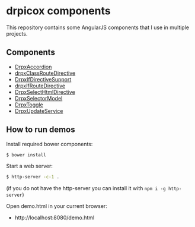 drpicox components
==================


This repository contains some AngularJS components that I use in multiple projects.



Components
----------

* [DrpxAccordion](DrpxAccordion.md)
* [drpxClassRouteDirective](drpxClassRouteDirective.md)
* [DrpxIfDirectiveSupport](DrpxIfDirectiveSupport.md)
* [drpxIfRouteDirective](drpxIfRouteDirective.md)
* [DrpxSelectHtmlDirective](DrpxSelectHtmlDirective.md)
* [DrpxSelectorModel](DrpxSelectorModel.md)
* [DrpxToggle](DrpxToggle.md)
* [DrpxUpdateService](DrpxUpdateService.md)


How to run demos
----------------

Install required bower components:

```bash
$ bower install
```

Start a web server:

```bash
$ http-server -c-1 .
```

(if you do not have the http-server you can install it with `npm i -g http-server`)

Open demo.html in your current browser:

- http://localhost:8080/demo.html
